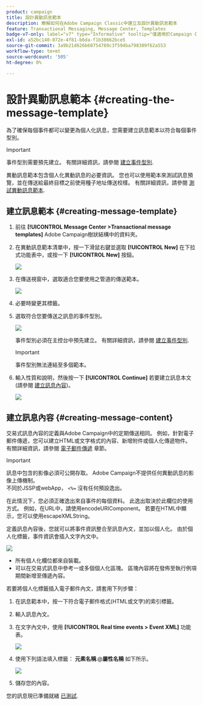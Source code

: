 ```yaml
---
product: campaign
title: 設計異動訊息範本
description: 瞭解如何在Adobe Campaign Classic中建立及設計異動訊息範本
feature: Transactional Messaging, Message Center, Templates
badge-v7-only: label="v7" type="Informative" tooltip="僅適用於Campaign Classic v7"
exl-id: a52bc140-072e-4f81-b6da-f1b38662bce5
source-git-commit: 3a9b21d626b60754789c3f594ba798309f62a553
workflow-type: tm+mt
source-wordcount: '505'
ht-degree: 0%

---
```


# 設計異動訊息範本 {#creating-the-message-template}



為了確保每個事件都可以變更為個人化訊息，您需要建立訊息範本以符合每個事件型別。

>[!IMPORTANT]
>
>事件型別需要預先建立。 有關詳細資訊，請參閱 [建立事件型別](../../message-center/using/creating-event-types.md).

異動訊息範本包含個人化異動訊息的必要資訊。 您也可以使用範本來測試訊息預覽，並在傳送給最終目標之前使用種子地址傳送校樣。 有關詳細資訊，請參閱 [測試異動訊息範本](../../message-center/using/testing-message-templates.md).

## 建立訊息範本 {#creating-message-template}

1. 前往 **[!UICONTROL Message Center >Transactional message templates]** Adobe Campaign樹狀結構中的資料夾。

1. 在異動訊息範本清單中，按一下滑鼠右鍵並選取 **[!UICONTROL New]** 在下拉式功能表中，或按一下 **[!UICONTROL New]** 按鈕。

   ![](assets/messagecenter_create_model_001.png)

1. 在傳送視窗中，選取適合您要使用之管道的傳送範本。

   ![](assets/messagecenter_create_model_002.png)

1. 必要時變更其標籤。

1. 選取符合您要傳送之訊息的事件型別。

   ![](assets/messagecenter_create_model_003.png)

   事件型別必須在主控台中預先建立。 有關詳細資訊，請參閱 [建立事件型別](../../message-center/using/creating-event-types.md).

   >[!IMPORTANT]
   >
   >事件型別無法連結至多個範本。

1. 輸入性質和說明，然後按一下 **[!UICONTROL Continue]** 若要建立訊息本文(請參閱 [建立訊息內容](#creating-message-content))。

   ![](assets/messagecenter_create_model_004.png)

## 建立訊息內容 {#creating-message-content}

交易式訊息內容的定義與Adobe Campaign中的定期傳送相同。 例如，針對電子郵件傳遞，您可以建立HTML或文字格式的內容、新增附件或個人化傳遞物件。 有關詳細資訊，請參閱 [電子郵件傳遞](../../delivery/using/about-email-channel.md) 章節。

>[!IMPORTANT]
>
>訊息中包含的影像必須可公開存取。 Adobe Campaign不提供任何異動訊息的影像上傳機制。\
>不同於JSSP或webApp， `<%=` 沒有任何預設逸出。
>
>在此情況下，您必須正確逸出來自事件的每個資料。 此逸出取決於此欄位的使用方式。 例如，在URL中，請使用encodeURIComponent。 若要在HTML中顯示，您可以使用escapeXMLString。

定義訊息內容後，您就可以將事件資訊整合至訊息內文，並加以個人化。 由於個人化標籤，事件資訊會插入文字內文中。

![](assets/messagecenter_create_content_001.png)

* 所有個人化欄位都來自裝載。
* 可以在交易式訊息中參考一或多個個人化區塊。 區塊內容將在發佈至執行例項期間新增至傳遞內容。

若要將個人化標籤插入電子郵件內文，請套用下列步驟：

1. 在訊息範本中，按一下符合電子郵件格式(HTML或文字)的索引標籤。

1. 輸入訊息內文。

1. 在文字內文中，使用 **[!UICONTROL Real time events > Event XML]** 功能表。

   ![](assets/messagecenter_create_custo_002.png)

1. 使用下列語法填入標籤： **元素名稱**.@**屬性名稱** 如下所示。

   ![](assets/messagecenter_create_custo_003.png)

1. 儲存您的內容。

您的訊息現已準備就緒 [已測試](../../message-center/using/testing-message-templates.md).
